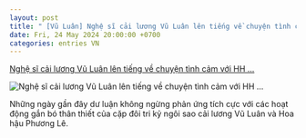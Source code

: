 ```yaml
---
layout: post
title: " [Vũ Luân] Nghệ sĩ cải lương Vũ Luân lên tiếng về chuyện tình cảm với HH ..."
date: Fri, 24 May 2024 20:00:00 +0700
categories: entries VN
---
```

[Nghệ sĩ cải lương Vũ Luân lên tiếng về chuyện tình cảm với HH ...](https://docnhanh.vn/sao-360/nghe-si-cai-luong-vu-luan-len-tieng-ve-chuyen-tinh-cam-voi-hh-phuong-le-chung-toi-yeu-nhau-that-tintuc937948)

![Nghệ sĩ cải lương Vũ Luân lên tiếng về chuyện tình cảm với HH ...](https://img.docnhanh.vn/2024/05/24/vu-luan-phuong-le.jpg)

Những ngày gần đây dư luận không ngừng phản ứng tích cực với các hoạt động gắn bó thân thiết của cặp đôi tri kỷ ngôi sao cải lương Vũ Luân và Hoa hậu Phương Lê.

